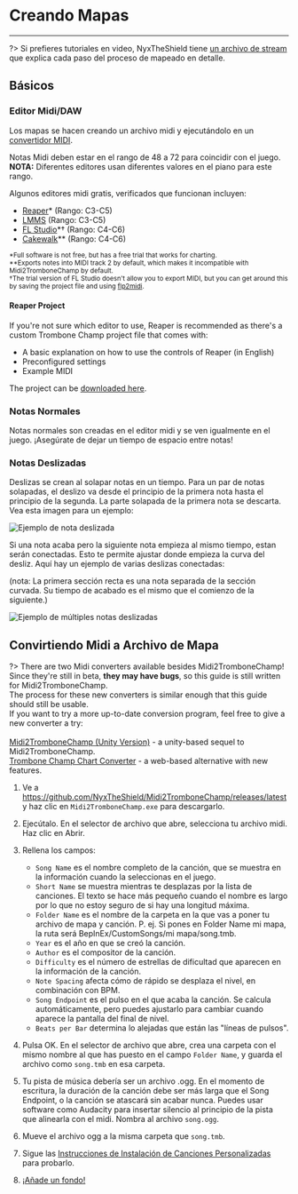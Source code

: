 # Creando Mapas
---

?> Si prefieres tutoriales en video, NyxTheShield tiene [un archivo de stream](https://www.youtube.com/watch?v=ig27SlJveGs) que explica cada paso del proceso de mapeado en detalle.

## Básicos
### Editor Midi/DAW
Los mapas se hacen creando un archivo midi y ejecutándolo en un [convertidor MIDI](#converting-midi-to-map-file).

Notas Midi deben estar en el rango de 48 a 72 para coincidir con el juego.<br>**NOTA:** Diferentes editores usan diferentes valores en el piano para este rango.

Algunos editores midi gratis, verificados que funcionan incluyen:
- [Reaper](https://www.reaper.fm/download.php)* (Rango: C3-C5)
- [LMMS](https://lmms.io/download#windows) (Rango: C3-C5)
- [FL Studio](https://www.image-line.com/fl-studio-download/)*† (Rango: C4-C6)
- [Cakewalk](https://www.bandlab.com/products/cakewalk)** (Rango: C4-C6)

<sub>*Full software is not free, but has a free trial that works for charting.</sub><br> <sub>**Exports notes into MIDI track 2 by default, which makes it incompatible with Midi2TromboneChamp by default.</sub><br> <sub>†The trial version of FL Studio doesn't allow you to export MIDI, but you can get around this by saving the project file and using <a href="https://github.com/Kaydax/flp2midi/releases/latest">flp2midi</a>.</p>

<h4 spaces-before="0">
  Reaper Project
</h4>

<p spaces-before="0">
  If you're not sure which editor to use, Reaper is recommended as there's a custom Trombone Champ project file that comes with:
</p>

<ul>
  <li>
    A basic explanation on how to use the controls of Reaper (in English)
  </li>
  <li>
    Preconfigured settings
  </li>
  <li>
    Example MIDI
  </li>
</ul>

<p spaces-before="0">
  The project can be <a href="https://trombone.wiki/docs/files/REAPER_Trombone_Champ_Charting_Template.zip">downloaded here</a>.
</p>

<h3 spaces-before="0">
  Notas Normales
</h3>

<p spaces-before="0">
  Notas normales son creadas en el editor midi y se ven igualmente en el juego. ¡Asegúrate de dejar un tiempo de espacio entre notas!
</p>

<h3 spaces-before="0">
  Notas Deslizadas
</h3>

<p spaces-before="0">
  Deslizas se crean al solapar notas en un tiempo. Para un par de notas solapadas, el deslizo va desde el principio de la primera nota hasta el principio de la segunda. La parte solapada de la primera nota se descarta. Vea esta imagen para un ejemplo:
</p>

<p spaces-before="0">
  <img src="../docs/files/slide1.png" alt="Ejemplo de nota deslizada" />
</p>

<p spaces-before="0">
  Si una nota acaba pero la siguiente nota empieza al mismo tiempo, estan serán conectadas. Esto te permite ajustar donde empieza la curva del desliz. Aquí hay un ejemplo de varias deslizas conectadas:
</p>

<p spaces-before="0">
  (nota: La primera sección recta es una nota separada de la sección curvada. Su tiempo de acabado es el mismo que el comienzo de la siguiente.)
</p>

<p spaces-before="0">
  <img src="../docs/files/slide2.png" alt="Ejemplo de múltiples notas deslizadas" />
</p>

<h2 spaces-before="0">
  Convirtiendo Midi a Archivo de Mapa
</h2>

<p spaces-before="0">
  ?> There are two Midi converters available besides Midi2TromboneChamp! <br>Since they're still in beta, <strong x-id="1">they may have bugs</strong>, so this guide is still written for Midi2TromboneChamp. <br>The process for these new converters is similar enough that this guide should still be usable. <br>If you want to try a more up-to-date conversion program, feel free to give a new converter a try: <br><br><a href="https://nyxtheshield.github.io/Midi2TromboneChamp/">Midi2TromboneChamp (Unity Version)</a> - a unity-based sequel to Midi2TromboneChamp. <br><a href="https://rshieldsprojects.github.io/projects/tccc/">Trombone Champ Chart Converter</a> - a web-based alternative with new features.
</p>

<ol start="1">
  <li>
    <p spaces-before="0">
      Ve a <a href="https://github.com/NyxTheShield/Midi2TromboneChamp/releases/latest" x-nc="1">https://github.com/NyxTheShield/Midi2TromboneChamp/releases/latest</a> y haz clic en <code>Midi2TromboneChamp.exe</code> para descargarlo.
    </p>
  </li>
  
  <li>
    <p spaces-before="0">
      Ejecútalo. En el selector de archivo que abre, selecciona tu archivo midi. Haz clic en Abrir.
    </p>
  </li>
  
  <li>
    <p spaces-before="0">
      Rellena los campos:
    </p>
    <ul>
      <li>
        <code>Song Name</code> es el nombre completo de la canción, que se muestra en la información cuando la seleccionas en el juego.
      </li>
      <li>
        <code>Short Name</code> se muestra mientras te desplazas por la lista de canciones. El texto se hace más pequeño cuando el nombre es largo por lo que no estoy seguro de si hay una longitud máxima.
      </li>
      <li>
        <code>Folder Name</code> es el nombre de la carpeta en la que vas a poner tu archivo de mapa y canción. P. ej. Si pones en Folder Name mi mapa, la ruta será BepInEx/CustomSongs/mi mapa/song.tmb.
      </li>
      <li>
        <code>Year</code> es el año en que se creó la canción.
      </li>
      <li>
        <code>Author</code> es el compositor de la canción.
      </li>
      <li>
        <code>Difficulty</code> es el número de estrellas de dificultad que aparecen en la información de la canción.
      </li>
      <li>
        <code>Note Spacing</code> afecta cómo de rápido se desplaza el nivel, en combinación con BPM.
      </li>
      <li>
        <code>Song Endpoint</code> es el pulso en el que acaba la canción. Se calcula automáticamente, pero puedes ajustarlo para cambiar cuando aparece la pantalla del final de nivel.
      </li>
      <li>
        <code>Beats per Bar</code> determina lo alejadas que están las "líneas de pulsos".
      </li>
    </ul>
  </li>
  
  <li>
    <p spaces-before="0">
      Pulsa OK. En el selector de archivo que abre, crea una carpeta con el mismo nombre al que has puesto en el campo <code>Folder Name</code>, y guarda el archivo como <code>song.tmb</code> en esa carpeta.
    </p>
  </li>
  
  <li>
    <p spaces-before="0">
      Tu pista de música debería ser un archivo .ogg. En el momento de escritura, la duración de la canción debe ser más larga que el Song Endpoint, o la canción se atascará sin acabar nunca. Puedes usar software como Audacity para insertar silencio al principio de la pista que alinearla con el midi. Nombra al archivo <code>song.ogg</code>.
    </p>
  </li>
  
  <li>
    <p spaces-before="0">
      Mueve el archivo ogg a la misma carpeta que <code>song.tmb</code>.
    </p>
  </li>
  
  <li>
    <p spaces-before="0">
      Sigue las <a href="installing-songs">Instrucciones de Instalación de Canciones Personalizadas</a> para probarlo.
    </p>
  </li>
  
  <li>
    <p spaces-before="0">
      <a href="chart-backgrounds">¡Añade un fondo!</a>
    </p>
  </li>
</ol>